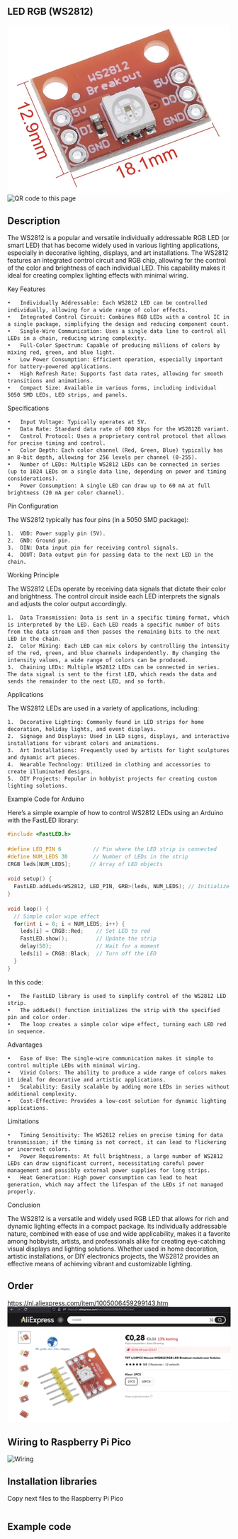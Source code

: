 ## LED RGB (WS2812)

<img src="WS2812_Photo.jpg" alt="Photo of the component">
<img src="WS2812_QR_code.jpg" alt="QR code to this page" width="80" height="80">

## Description
The WS2812 is a popular and versatile individually addressable RGB LED (or smart LED) that has become widely used in various lighting applications, especially in decorative lighting, displays, and art installations. The WS2812 features an integrated control circuit and RGB chip, allowing for the control of the color and brightness of each individual LED. This capability makes it ideal for creating complex lighting effects with minimal wiring.

Key Features

	•	Individually Addressable: Each WS2812 LED can be controlled individually, allowing for a wide range of color effects.
	•	Integrated Control Circuit: Combines RGB LEDs with a control IC in a single package, simplifying the design and reducing component count.
	•	Single-Wire Communication: Uses a single data line to control all LEDs in a chain, reducing wiring complexity.
	•	Full-Color Spectrum: Capable of producing millions of colors by mixing red, green, and blue light.
	•	Low Power Consumption: Efficient operation, especially important for battery-powered applications.
	•	High Refresh Rate: Supports fast data rates, allowing for smooth transitions and animations.
	•	Compact Size: Available in various forms, including individual 5050 SMD LEDs, LED strips, and panels.

Specifications

	•	Input Voltage: Typically operates at 5V.
	•	Data Rate: Standard data rate of 800 Kbps for the WS2812B variant.
	•	Control Protocol: Uses a proprietary control protocol that allows for precise timing and control.
	•	Color Depth: Each color channel (Red, Green, Blue) typically has an 8-bit depth, allowing for 256 levels per channel (0-255).
	•	Number of LEDs: Multiple WS2812 LEDs can be connected in series (up to 1024 LEDs on a single data line, depending on power and timing considerations).
	•	Power Consumption: A single LED can draw up to 60 mA at full brightness (20 mA per color channel).

Pin Configuration

The WS2812 typically has four pins (in a 5050 SMD package):

	1.	VDD: Power supply pin (5V).
	2.	GND: Ground pin.
	3.	DIN: Data input pin for receiving control signals.
	4.	DOUT: Data output pin for passing data to the next LED in the chain.

Working Principle

The WS2812 LEDs operate by receiving data signals that dictate their color and brightness. The control circuit inside each LED interprets the signals and adjusts the color output accordingly.

	1.	Data Transmission: Data is sent in a specific timing format, which is interpreted by the LED. Each LED reads a specific number of bits from the data stream and then passes the remaining bits to the next LED in the chain.
	2.	Color Mixing: Each LED can mix colors by controlling the intensity of the red, green, and blue channels independently. By changing the intensity values, a wide range of colors can be produced.
	3.	Chaining LEDs: Multiple WS2812 LEDs can be connected in series. The data signal is sent to the first LED, which reads the data and sends the remainder to the next LED, and so forth.

Applications

The WS2812 LEDs are used in a variety of applications, including:

	1.	Decorative Lighting: Commonly found in LED strips for home decoration, holiday lights, and event displays.
	2.	Signage and Displays: Used in LED signs, displays, and interactive installations for vibrant colors and animations.
	3.	Art Installations: Frequently used by artists for light sculptures and dynamic art pieces.
	4.	Wearable Technology: Utilized in clothing and accessories to create illuminated designs.
	5.	DIY Projects: Popular in hobbyist projects for creating custom lighting solutions.

Example Code for Arduino

Here’s a simple example of how to control WS2812 LEDs using an Arduino with the FastLED library:

```cpp
#include <FastLED.h>

#define LED_PIN 6          // Pin where the LED strip is connected
#define NUM_LEDS 30        // Number of LEDs in the strip
CRGB leds[NUM_LEDS];      // Array of LED objects

void setup() {
  FastLED.addLeds<WS2812, LED_PIN, GRB>(leds, NUM_LEDS); // Initialize the LED strip
}

void loop() {
  // Simple color wipe effect
  for(int i = 0; i < NUM_LEDS; i++) {
    leds[i] = CRGB::Red;    // Set LED to red
    FastLED.show();         // Update the strip
    delay(50);              // Wait for a moment
    leds[i] = CRGB::Black;  // Turn off the LED
  }
}
```

In this code:

	•	The FastLED library is used to simplify control of the WS2812 LED strip.
	•	The addLeds() function initializes the strip with the specified pin and color order.
	•	The loop creates a simple color wipe effect, turning each LED red in sequence.

Advantages

	•	Ease of Use: The single-wire communication makes it simple to control multiple LEDs with minimal wiring.
	•	Vivid Colors: The ability to produce a wide range of colors makes it ideal for decorative and artistic applications.
	•	Scalability: Easily scalable by adding more LEDs in series without additional complexity.
	•	Cost-Effective: Provides a low-cost solution for dynamic lighting applications.

Limitations

	•	Timing Sensitivity: The WS2812 relies on precise timing for data transmission; if the timing is not correct, it can lead to flickering or incorrect colors.
	•	Power Requirements: At full brightness, a large number of WS2812 LEDs can draw significant current, necessitating careful power management and possibly external power supplies for long strips.
	•	Heat Generation: High power consumption can lead to heat generation, which may affect the lifespan of the LEDs if not managed properly.

Conclusion

The WS2812 is a versatile and widely used RGB LED that allows for rich and dynamic lighting effects in a compact package. Its individually addressable nature, combined with ease of use and wide applicability, makes it a favorite among hobbyists, artists, and professionals alike for creating eye-catching visual displays and lighting solutions. Whether used in home decoration, artistic installations, or DIY electronics projects, the WS2812 provides an effective means of achieving vibrant and customizable lighting.

## Order
<a href="https://nl.aliexpress.com/item/1005006459299143.html">https://nl.aliexpress.com/item/1005006459299143.htm</a>
<img src="WS2812_Order.jpg" alt="Photo of the Order">


## Wiring to Raspberry Pi Pico
<img src="WS2812_Wiring.jpg" alt="Wiring" >

## Installation libraries
Copy next files to the Raspberry Pi Pico

```bash

```

## Example code
```python



```



